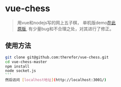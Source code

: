 # vue-chess

>用vue和nodejs写的网上五子棋， 单机版demo[在此](https://therefor.github.io/vue-chess/index.html)  
>[原版](https://github.com/ccforward/cc/tree/master/chess), 有少量bug和不合理之处，对其进行了修正。

## 使用方法

``` bash
git clone git@github.com:therefor/vue-chess.git
cd vue-chess-master
npm install
node socket.js
```  
然后访问 [localhost地址](http://localhost:3001/)
